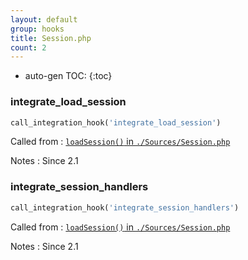 ```yaml
---
layout: default
group: hooks
title: Session.php
count: 2
---
```

* auto-gen TOC:
{:toc}
### integrate_load_session

```php
call_integration_hook('integrate_load_session')
```


Called from
: [`loadSession()` in `./Sources/Session.php`](../docs/session.html#loadsession)

Notes
: Since 2.1

### integrate_session_handlers

```php
call_integration_hook('integrate_session_handlers')
```


Called from
: [`loadSession()` in `./Sources/Session.php`](../docs/session.html#loadsession)

Notes
: Since 2.1

